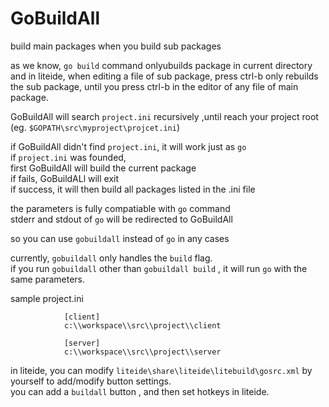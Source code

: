 GoBuildAll
==========

build main packages when you build sub packages


as we know, `go build` command onlyubuilds package in current directory 
and in liteide, when editing a file of sub package, press ctrl-b only rebuilds the sub package, until you press ctrl-b in the editor of any file of main package.

 GoBuildAll  will search  `project.ini` recursively ,until reach your project root (eg. `$GOPATH\src\myproject\projcet.ini`)  
 
if  GoBuildAll  didn't find `project.ini`, it will work just as `go`  
if `project.ini` was founded,  
first GoBuildAll will build the current package  
if fails, GoBuildALl will exit  
if success, it will then build all packages listed in the .ini file    


the parameters is fully compatiable with `go` command  
stderr and stdout of `go` will be redirected to GoBuildAll 

so you can use `gobuildall` instead of `go` in  any cases  

currently, `gobuildall` only handles the `build` flag.  
if you run `gobuildall` other than `gobuildall build` , it will run `go` with the same parameters.  
 

sample project.ini

				[client]
				c:\\workspace\\src\\project\\client
				
				[server]
				c:\\workspace\\src\\project\\server
				
				
in liteide, you can modify `liteide\share\liteide\litebuild\gosrc.xml` by yourself to add/modify button settings.  
you can add a `buildall` button , and then set hotkeys in liteide.